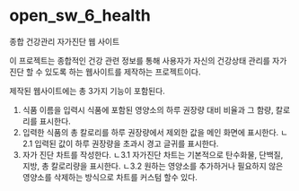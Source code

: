 # open_sw_6_health

종합 건강관리 자가진단 웹 사이트


이 프로젝트는 종합적인 건강 관련 정보를 통해 사용자가 자신의 건강상태 관리를 자가진단 할 수 있도록 하는 웹사이트를 제작하는 프로젝트이다.

제작된 웹사이트에는 총 3가지 기능이 포함된다.

1. 식품 이름을 입력시 식품에 포함된 영양소의 하루 권장량 대비 비율과 그 함량, 칼로리를 표시한다.
2. 입력한 식품의 총 칼로리를 하루 권장량에서 제외한 값을 메인 화면에 표시한다.
ㄴ2.1 입력된 값이 하루 권장량을 초과시 경고 글귀를 표시한다. 
3. 자가 진단 차트를 작성한다.
ㄴ3.1 자가진단 차트는 기본적으로 탄수화물, 단백질, 지방, 총 칼로리량을 표시한다.
ㄴ3.2 원하는 영양소를 추가하거나 필요하지 않은 영양소를 삭제하는 방식으로 차트를 커스텀 할수 있다.
